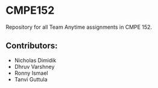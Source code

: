 # CMPE152
Repository for all Team Anytime assignments in CMPE 152. 

## Contributors:
- Nicholas Dimidik
- Dhruv Varshney
- Ronny Ismael
- Tanvi Guttula
